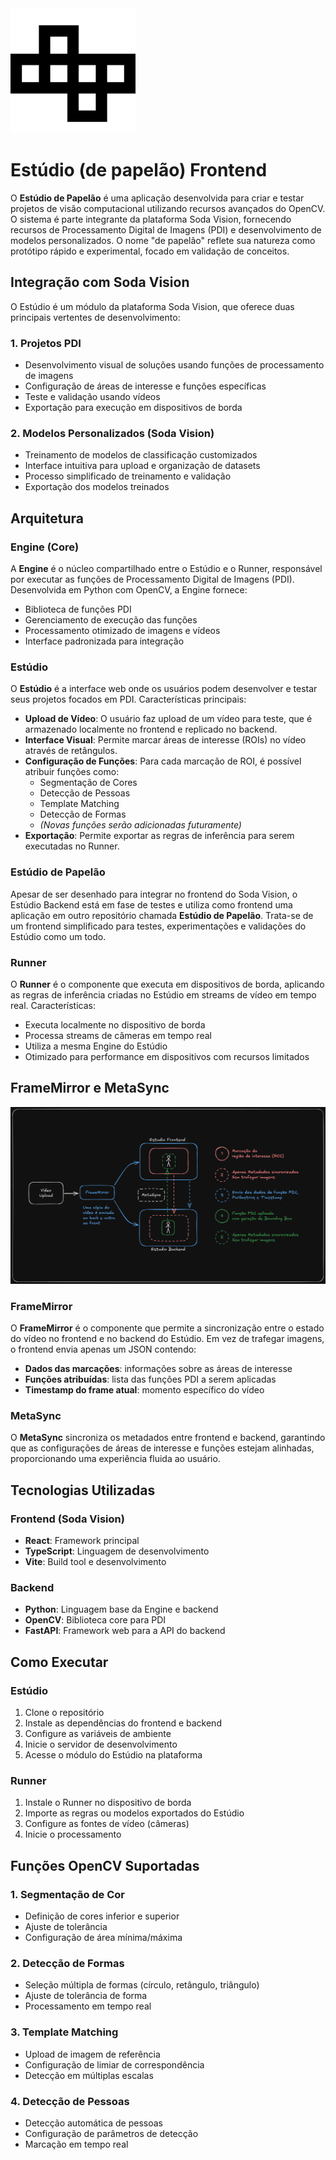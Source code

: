 <img src="./readme/cardboard-unfolded.svg" alt="Estúdio de Papelão" style="width: 200px" />

# Estúdio (de papelão) Frontend

O **Estúdio de Papelão** é uma aplicação desenvolvida para criar e testar projetos de visão computacional utilizando recursos avançados do OpenCV. O sistema é parte integrante da plataforma Soda Vision, fornecendo recursos de Processamento Digital de Imagens (PDI) e desenvolvimento de modelos personalizados. O nome "de papelão" reflete sua natureza como protótipo rápido e experimental, focado em validação de conceitos.

## Integração com Soda Vision

O Estúdio é um módulo da plataforma Soda Vision, que oferece duas principais vertentes de desenvolvimento:

### 1. Projetos PDI

- Desenvolvimento visual de soluções usando funções de processamento de imagens
- Configuração de áreas de interesse e funções específicas
- Teste e validação usando vídeos
- Exportação para execução em dispositivos de borda

### 2. Modelos Personalizados (Soda Vision)

- Treinamento de modelos de classificação customizados
- Interface intuitiva para upload e organização de datasets
- Processo simplificado de treinamento e validação
- Exportação dos modelos treinados

## Arquitetura

### Engine (Core)

A **Engine** é o núcleo compartilhado entre o Estúdio e o Runner, responsável por executar as funções de Processamento Digital de Imagens (PDI). Desenvolvida em Python com OpenCV, a Engine fornece:

- Biblioteca de funções PDI
- Gerenciamento de execução das funções
- Processamento otimizado de imagens e vídeos
- Interface padronizada para integração

### Estúdio

O **Estúdio** é a interface web onde os usuários podem desenvolver e testar seus projetos focados em PDI. Características principais:

- **Upload de Vídeo**: O usuário faz upload de um vídeo para teste, que é armazenado localmente no frontend e replicado no backend.
- **Interface Visual**: Permite marcar áreas de interesse (ROIs) no vídeo através de retângulos.
- **Configuração de Funções**: Para cada marcação de ROI, é possível atribuir funções como:
  - Segmentação de Cores
  - Detecção de Pessoas
  - Template Matching
  - Detecção de Formas
  - _(Novas funções serão adicionadas futuramente)_
- **Exportação**: Permite exportar as regras de inferência para serem executadas no Runner.

### Estúdio de Papelão

Apesar de ser desenhado para integrar no frontend do Soda Vision, o Estúdio Backend está em fase de testes e utiliza como frontend uma aplicação em outro repositório chamada **Estúdio de Papelão**. Trata-se de um frontend simplificado para testes, experimentações e validações do Estúdio como um todo.

### Runner

O **Runner** é o componente que executa em dispositivos de borda, aplicando as regras de inferência criadas no Estúdio em streams de vídeo em tempo real. Características:

- Executa localmente no dispositivo de borda
- Processa streams de câmeras em tempo real
- Utiliza a mesma Engine do Estúdio
- Otimizado para performance em dispositivos com recursos limitados

## FrameMirror e MetaSync

![FrameMirror](./readme/FrameMirror.png)

### FrameMirror

O **FrameMirror** é o componente que permite a sincronização entre o estado do vídeo no frontend e no backend do Estúdio. Em vez de trafegar imagens, o frontend envia apenas um JSON contendo:

- **Dados das marcações**: informações sobre as áreas de interesse
- **Funções atribuídas**: lista das funções PDI a serem aplicadas
- **Timestamp do frame atual**: momento específico do vídeo

### MetaSync

O **MetaSync** sincroniza os metadados entre frontend e backend, garantindo que as configurações de áreas de interesse e funções estejam alinhadas, proporcionando uma experiência fluida ao usuário.

## Tecnologias Utilizadas

### Frontend (Soda Vision)

- **React**: Framework principal
- **TypeScript**: Linguagem de desenvolvimento
- **Vite**: Build tool e desenvolvimento

### Backend

- **Python**: Linguagem base da Engine e backend
- **OpenCV**: Biblioteca core para PDI
- **FastAPI**: Framework web para a API do backend

## Como Executar

### Estúdio

1. Clone o repositório
2. Instale as dependências do frontend e backend
3. Configure as variáveis de ambiente
4. Inicie o servidor de desenvolvimento
5. Acesse o módulo do Estúdio na plataforma

### Runner

1. Instale o Runner no dispositivo de borda
2. Importe as regras ou modelos exportados do Estúdio
3. Configure as fontes de vídeo (câmeras)
4. Inicie o processamento

## Funções OpenCV Suportadas

### 1. Segmentação de Cor

- Definição de cores inferior e superior
- Ajuste de tolerância
- Configuração de área mínima/máxima

### 2. Detecção de Formas

- Seleção múltipla de formas (círculo, retângulo, triângulo)
- Ajuste de tolerância de forma
- Processamento em tempo real

### 3. Template Matching

- Upload de imagem de referência
- Configuração de limiar de correspondência
- Detecção em múltiplas escalas

### 4. Detecção de Pessoas

- Detecção automática de pessoas
- Configuração de parâmetros de detecção
- Marcação em tempo real
